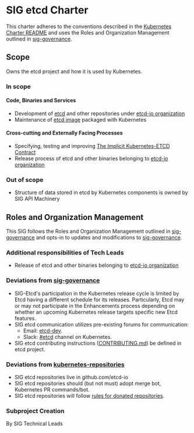# SIG etcd Charter

This charter adheres to the conventions described in the [Kubernetes Charter README] and uses
the Roles and Organization Management outlined in [sig-governance].

[Kubernetes Charter README]: https://github.com/kubernetes/community/blob/master/committee-steering/governance/README.md
[sig-governance]: https://github.com/kubernetes/community/blob/master/committee-steering/governance/sig-governance.md

## Scope

Owns the etcd project and how it is used by Kubernetes.

### In scope

#### Code, Binaries and Services

- Development of [etcd] and other repositories under [etcd-io organization]
- Maintenance of [etcd image] packaged with Kubernetes

[etcd]: https://github.com/etcd-io/etcd
[etcd-io organization]: https://github.com/etcd-io
[etcd image]: https://github.com/kubernetes/kubernetes/tree/master/cluster/images/etcd

#### Cross-cutting and Externally Facing Processes

- Specifying, testing and improving [The Implicit Kubernetes-ETCD Contract]
- Release process of etcd and other binaries belonging to [etcd-io organization]

[The Implicit Kubernetes-ETCD Contract]: https://docs.google.com/document/d/1NUZDiJeiIH5vo_FMaTWf0JtrQKCx0kpEaIIuPoj9P6A/edit?usp=sharing

### Out of scope

- Structure of data stored in etcd by Kubernetes components is owned by SIG API Machinery

## Roles and Organization Management

This SIG follows the Roles and Organization Management outlined in [sig-governance]
and opts-in to updates and modifications to [sig-governance].

### Additional responsibilities of Tech Leads

- Release of etcd and other binaries belonging to [etcd-io organization]

### Deviations from [sig-governance]

- SIG-Etcd's participation in the Kubernetes release cycle is limited by Etcd having a different schedule for its releases.  Particularly, Etcd may or may not participate in the Enhancements process depending on whether an upcoming Kubernetes release targets specific new Etcd features.
- SIG etcd communication utilizes pre-existing forums for communication:
  - Email: [etcd-dev](https://groups.google.com/forum/?hl=en#!forum/etcd-dev).
  - Slack: [#etcd](https://kubernetes.slack.com/messages/C3HD8ARJ5/details/) channel on Kubernetes.
- SIG etcd contributing instructions ([CONTRIBUTING.md]) be defined in etcd project.

[CONTRIBUTING.md]: https://github.com/etcd-io/etcd/blob/main/CONTRIBUTING.md

### Deviations from [kubernetes-repositories]

- SIG etcd repositories live in github.com/etcd-io
- SIG etcd repositories should (but not must) adopt merge bot, Kubernetes PR commands/bot.
- SIG etcd repositories will follow [rules for donated repositories].

[kubernetes-repositories]: https://github.com/kubernetes/community/blob/master/github-management/kubernetes-repositories.md#sig-repositories
[rules for donated repositories]:  https://github.com/kubernetes/community/blob/master/github-management/kubernetes-repositories.md#rules-for-donated-repositories

### Subproject Creation

By SIG Technical Leads
